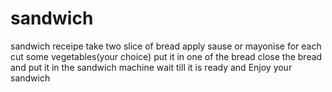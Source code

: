 # sandwich
sandwich receipe
take two slice of bread
apply sause or mayonise for each
cut some vegetables(your choice)
put it in one of the bread
close the bread and put it in the sandwich machine 
wait till it is ready
and Enjoy your sandwich
